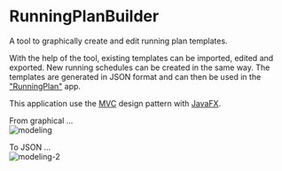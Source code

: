 # RunningPlanBuilder
A tool to graphically create and edit running plan templates.

With the help of the tool, existing templates can be imported, edited and exported.
New running schedules can be created in the same way.
The templates are generated in JSON format and can then be used in the ["RunningPlan"](https://github.com/hiroladev/RunningPlan) app.

This application use the [MVC](https://en.wikipedia.org/wiki/Model%E2%80%93view%E2%80%93controller) design pattern 
with [JavaFX](https://openjfx.io/).

From graphical ...\
![modeling](https://user-images.githubusercontent.com/48058062/161795225-11e7992b-ee91-42e8-8683-eec029f88640.png)

To JSON ...\
![modeling-2](https://user-images.githubusercontent.com/48058062/161803106-f32027b9-0bff-4496-a170-b58a9772ed33.png)
